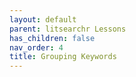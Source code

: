 ```yaml
---
layout: default
parent: litsearchr Lessons
has_children: false
nav_order: 4
title: Grouping Keywords
---
```


